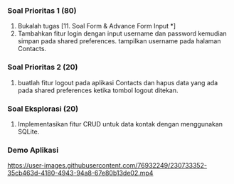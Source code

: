 ### Soal Prioritas 1 (80)

1. Bukalah tugas [11. Soal Form & Advance Form Input *]
2. Tambahkan fitur login dengan input username dan password kemudian simpan pada shared preferences. tampilkan username pada halaman Contacts.

### Soal Prioritas 2 (20)

1. buatlah fitur logout pada aplikasi Contacts dan hapus data yang ada pada shared preferences ketika tombol logout ditekan.

### Soal Eksplorasi (20)

1. Implementasikan fitur CRUD untuk data kontak dengan menggunakan SQLite.

### Demo Aplikasi
https://user-images.githubusercontent.com/76932249/230733352-35cb463d-4180-4943-94a8-67e80b13de02.mp4
